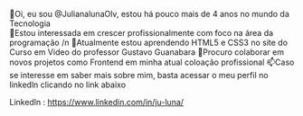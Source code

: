 👋Oi, eu sou @JulianalunaOlv, estou há pouco mais de 4 anos no mundo da Tecnologia <br>
👀Estou interessada em crescer profissionalmente com foco na área da programação /n
🌱Atualmente estou aprendendo HTML5 e CSS3 no site do Curso em Video do professor Gustavo Guanabara
💞️Procuro colaborar em novos projetos como Frontend em minha atual coloação profissional
📫Caso se interesse em saber mais sobre mim, basta acessar o meu perfil no linkedln clicando no link abaixo

Linkedln : https://www.linkedin.com/in/ju-luna/

